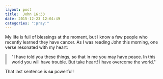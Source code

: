 ```yaml
---
layout: post
title:  John 16:33
date: 2015-12-23 12:04:49
categories: ":pray:"
---
```


<p>My life is full of blessings at the moment, but I know a few people who recently learned they have cancer. As I was reading John this morning, one verse resonated with my heart:</p>

<p style="padding-left:1rem;border-left:5px solid #bfbfbf;">"I have told you these things, so that in me you may have peace. In this world you will have trouble. But take heart! I have overcome the world."</p>

<p>That last sentence is <b>so</b> powerful!</p>
